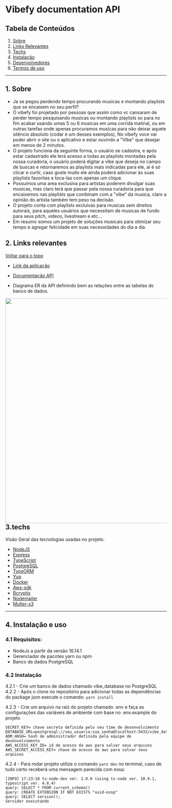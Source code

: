 # Vibefy documentation API

## Tabela de Conteúdos

1. [Sobre](#sobre)
2. [Links Relevantes](#links)
3. [Techs](#techs)
4. [Instalação](#install)
5. [Desenvolvedores](#devs)
6. [Termos de uso](#terms)


---
<a name="sobre"></a>

## 1. Sobre

 - Ja se pegou perdendo tempo procurando musicas e montando playlists que se encaixem no seu perfil?
 - O vibefy foi projetado por pessoas que assim como vc cansaram de perder tempo pesquisando musicas ou montando playlists so para no fim acabar usando umas 5 ou 6 musicas em uma corrida matinal, ou em outras tarefas onde apenas procuramos musicas para não deixar aquele silêncio absoluto (codar é um desses exemplos),  No vibefy voce vai poder abrir o site ou o aplicativo e estar ouvindo a "Vibe" que desejar em menos de 2 minutos.
- O projeto funciona da seguinte forma, o usuário se cadastra, e após estar cadastrado ele terá acesso a todas as playlists montadas pela nossa curadoria, o usuário poderá digitar a vibe que deseja no campo de buscas e retornaremos as playlists mais indicadas para ele, ai é só clicar e curtir, caso goste muito ele ainda poderá adicionar às suas playlists favoritas  e toca-las com apenas um clique.
- Possuímos  uma area exclusiva para artistas poderem divulgar suas musicas, mas claro terá que passar pela nossa curadoria para que encaixemos nas playlists que combinam com a "vibe" da musica, claro a opinião do artista também tem peso na decisão.
- O projeto conta com playlists excluivas para musicas sem direitos autorais, para aqueles usuários que necessitam de musicas de fundo para seus pitch, videos, livestream  e etc...
- Em resumo somos um projeto de soluções musicais para otimizar seu tempo e agregar felicidade em suas necessidades do dia a dia.

<a name="links"></a>

## 2. Links relevantes 

[ Voltar para o topo ](#tabela-de-conteúdos)

- <a name="deploy-da-aplicação" href ="https://exemplo@exemplo.com.br" target="_blank">Link da aplicação</a>	

- <a name="documentação-api" href="https://exemplo@exemplo.com.br" target="_blank">Documentação API</a>

- Diagrama ER da API definindo bem as relações entre as tabelas do banco de dados.

<img height="700" align="left" src="https://i.imgur.com/UO8G8XD.png"></img>



---
<a align="left" name="techs"></a>

## 3.techs

 Visão Geral das tecnologias usadas no projeto.


- [NodeJS](https://nodejs.org/en/)
- [Express](https://expressjs.com/pt-br/)
- [TypeScript](https://www.typescriptlang.org/)
- [PostgreSQL](https://www.postgresql.org/)
- [TypeORM](https://typeorm.io/)
- [Yup](https://www.npmjs.com/package/yup)
- [Docker](https://docs.docker.com)
- [Aws-sdk](https://docs.aws.amazon.com/AWSJavaScriptSDK/latest/AWS/S3.html)
- [Bcryptjs](https://www.npmjs.com/package/bcryptjs)
- [Nodemailer](https://nodemailer.com/about/)
- [Multer-s3](https://www.npmjs.com/package/multer-s3)



---
<a name="install"></a>

## 4. Instalação e uso

### 4.1 Requisitos:
- NodeJs a partir da versão 16.14.1
- Gerenciador de pacotes yarn ou npm
- Banco de dados PostgreSQL

### 4.2 Instalação
4.2.1 - Crie um banco de dados chamado vibe_database no PostgreSQL
4.2.2 - Após o clone no repositório para adicionar todas as dependências do package json execute o comando: 
`yarn install` 

4.2.3 - Crie um arquivo na raiz do projeto chamado .env e faça as configurações das variáveis de ambiente com base no .env.example do projeto
```
SECRET_KEY= chave secreta definida pelo seu time de desenvolvimento
DATABASE_URL=postgresql://seu_usuario:sua_senha@localhost:5432/vibe_database
ADM_HASH= hash de administrador definida pela equipe de desenvolvimento
AWS_ACCESS_KEY_ID= id de acesso da aws para salvar seus arquivos
AWS_SECRET_ACCESS_KEY= chave de acesso da aws para salvar seus arquivos
```
4.2.4 - Para rodar projeto utilize o comando `yarn dev` no terminal, caso de tudo certo receberá uma mensagem parecida com essa:
```
[INFO] 17:23:18 ts-node-dev ver. 2.0.0 (using ts-node ver. 10.9.1, typescript ver. 4.8.4)
query: SELECT * FROM current_schema()
query: CREATE EXTENSION IF NOT EXISTS "uuid-ossp"
query: SELECT version();
Servidor executando
```

<a name="devs"></a>

